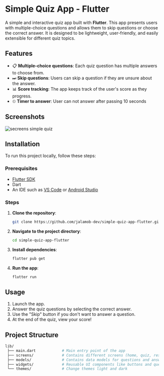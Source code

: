 # Simple Quiz App - Flutter

A simple and interactive quiz app built with **Flutter**. 
This app presents users with multiple-choice questions and allows them to skip questions or choose the correct answer.
It is designed to be lightweight, user-friendly, and easily extensible for different quiz topics.

## Features

- 📋 **Multiple-choice questions**: Each quiz question has multiple answers to choose from.
- ⏭ **Skip questions**: Users can skip a question if they are unsure about the answer.
- 📊 **Score tracking**: The app keeps track of the user's score as they progress.
- ⏲ **Timer to answer**: User can not answer after passing 10 seconds


## Screenshots
![secreens simple quiz](https://github.com/user-attachments/assets/0254bfc3-596c-4352-ae08-4770d6835b78)



## Installation

To run this project locally, follow these steps:

### Prerequisites

- [Flutter SDK](https://flutter.dev/docs/get-started/install)
- Dart
- An IDE such as [VS Code](https://code.visualstudio.com/) or [Android Studio](https://developer.android.com/studio)

### Steps

1. **Clone the repository**:
   ```bash
   git clone https://github.com/jalamob-dev/simple-quiz-app-flutter.git
   ```

2. **Navigate to the project directory**:
   ```bash
   cd simple-quiz-app-flutter
   ```

3. **Install dependencies**:
   ```bash
   flutter pub get
   ```

4. **Run the app**:
   ```bash
   flutter run
   ```

## Usage

1. Launch the app.
2. Answer the quiz questions by selecting the correct answer.
3. Use the "Skip" button if you don't want to answer a question.
4. At the end of the quiz, view your score!

## Project Structure

```bash
lib/
 ├── main.dart            # Main entry point of the app
 ├── screens/             # Contains different screens (home, quiz, results)
 ├── models/              # Contains data models for questions and answers
 ├── widgets/             # Reusable UI components like buttons and question cards
 └── themes/              # Change themes light and dark
```
